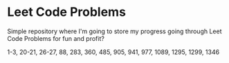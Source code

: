# Leet Code Problems

Simple repository where I'm going to store my progress going through Leet Code Problems for fun and profit?

1-3, 20-21, 26-27, 88, 283, 360, 485, 905, 941, 977, 1089, 1295, 1299, 1346
